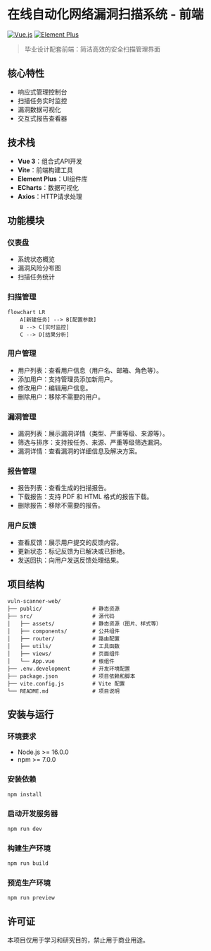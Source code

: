 # 在线自动化网络漏洞扫描系统 - 前端

[![Vue.js](https://img.shields.io/badge/Vue.js-3.5.13-brightgreen.svg)](https://vuejs.org/)
[![Element Plus](https://img.shields.io/badge/Element_Plus-2.9.5-blue.svg)](https://element-plus.org/)

> 毕业设计配套前端：简洁高效的安全扫描管理界面

## 核心特性
- 响应式管理控制台
- 扫描任务实时监控
- 漏洞数据可视化
- 交互式报告查看器

## 技术栈
- **Vue 3**：组合式API开发
- **Vite**：前端构建工具
- **Element Plus**：UI组件库
- **ECharts**：数据可视化
- **Axios**：HTTP请求处理

## 功能模块

### 仪表盘
- 系统状态概览
- 漏洞风险分布图
- 扫描任务统计

### 扫描管理
```mermaid
flowchart LR
    A[新建任务] --> B[配置参数]
    B --> C[实时监控]
    C --> D[结果分析]
```

### 用户管理
- 用户列表：查看用户信息（用户名、邮箱、角色等）。
- 添加用户：支持管理员添加新用户。
- 修改用户：编辑用户信息。
- 删除用户：移除不需要的用户。

### 漏洞管理
- 漏洞列表：展示漏洞详情（类型、严重等级、来源等）。
- 筛选与排序：支持按任务、来源、严重等级筛选漏洞。
- 漏洞详情：查看漏洞的详细信息及解决方案。

### 报告管理
- 报告列表：查看生成的扫描报告。
- 下载报告：支持 PDF 和 HTML 格式的报告下载。
- 删除报告：移除不需要的报告。

### 用户反馈
- 查看反馈：展示用户提交的反馈内容。
- 更新状态：标记反馈为已解决或已拒绝。
- 发送回执：向用户发送反馈处理结果。

## 项目结构

```
vuln-scanner-web/
├── public/                # 静态资源
├── src/                   # 源代码
│   ├── assets/            # 静态资源（图片、样式等）
│   ├── components/        # 公共组件
│   ├── router/            # 路由配置
│   ├── utils/             # 工具函数
│   ├── views/             # 页面组件
│   └── App.vue            # 根组件
├── .env.development       # 开发环境配置
├── package.json           # 项目依赖和脚本
├── vite.config.js         # Vite 配置
└── README.md              # 项目说明
```

## 安装与运行

### 环境要求
- Node.js >= 16.0.0
- npm >= 7.0.0

### 安装依赖
```bash
npm install
```

### 启动开发服务器
```bash
npm run dev
```

### 构建生产环境
```bash
npm run build
```

### 预览生产环境
```bash
npm run preview
```

## 许可证
本项目仅用于学习和研究目的，禁止用于商业用途。